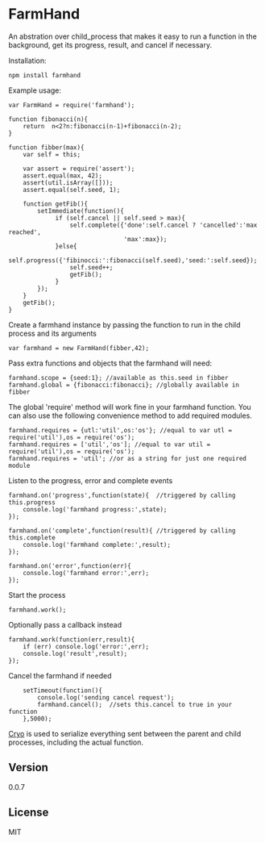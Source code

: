 FarmHand
=========

An abstration over child_process that makes it easy to run a function in the background, get its progress, result, and cancel if necessary.

Installation:

    npm install farmhand

Example usage:

    var FarmHand = require('farmhand');

    function fibonacci(n){
        return  n<2?n:fibonacci(n-1)+fibonacci(n-2);
    }

    function fibber(max){
        var self = this;

        var assert = require('assert');
        assert.equal(max, 42);
        assert(util.isArray([]));
        assert.equal(self.seed, 1);

        function getFib(){
            setImmediate(function(){
                 if (self.cancel || self.seed > max){
                     self.complete({'done':self.cancel ? 'cancelled':'max reached',
                                    'max':max});
                 }else{
                     self.progress({'fibinocci:':fibonacci(self.seed),'seed:':self.seed});
                     self.seed++;
                     getFib();
                 }
            });
        }
        getFib();
    }

Create a farmhand instance by passing the function to run in the child process and its arguments

    var farmhand = new FarmHand(fibber,42);

Pass extra functions and objects that the farmhand will need:

    farmhand.scope = {seed:1}; //available as this.seed in fibber
    farmhand.global = {fibonacci:fibonacci}; //globally available in fibber

The global 'require' method will work fine in your farmhand function.
You can also use the following convenience method to add required modules.

    farmhand.requires = {utl:'util',os:'os'}; //equal to var utl = require('util'),os = require('os');
    farmhand.requires = ['util','os']; //equal to var util = require('util'),os = require('os');
    farmhand.requires = 'util'; //or as a string for just one required module

Listen to the progress, error and complete events

    farmhand.on('progress',function(state){  //triggered by calling this.progress
        console.log('farmhand progress:',state);
    });

    farmhand.on('complete',function(result){ //triggered by calling this.complete
        console.log('farmhand complete:',result);
    });

    farmhand.on('error',function(err){
        console.log('farmhand error:',err);
    });

Start the process

    farmhand.work();

Optionally pass a callback instead

    farmhand.work(function(err,result){
        if (err) console.log('error:',err);
        console.log('result',result);
    });

Cancel the farmhand if needed

        setTimeout(function(){
            console.log('sending cancel request');
            farmhand.cancel();  //sets this.cancel to true in your function
        },5000);

[Cryo](https://github.com/hunterloftis/cryo) is used to serialize everything sent between the parent and child processes, including the actual function.

Version
-

0.0.7

License
-

MIT